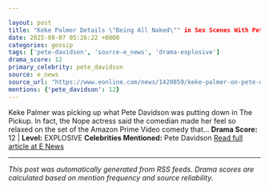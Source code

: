 ```yaml
---

layout: post
title: "Keke Palmer Details \"Being All Naked\"" in Sex Scenes With Pete Davidson""
date: 2025-08-07 05:26:22 +0000
categories: gossip
tags: ['pete-davidson', 'source-e_news', 'drama-explosive']
drama_score: 12
primary_celebrity: pete_davidson
source: e_news
source_url: "https://www.eonline.com/news/1420859/keke-palmer-on-pete-davidson-sex-scenes-in-the-pickup?cmpid=rss-syndicate-genericrss-us-top_stories""
mentions: {'pete_davidson': 12}
---
```


Keke Palmer was picking up what Pete Davidson was putting down in The Pickup. In fact, the Nope actress said the comedian made her feel so relaxed on the set of the Amazon Prime Video comedy that... **Drama Score:** 12 | **Level:** EXPLOSIVE **Celebrities Mentioned:** Pete Davidson [Read full article at E News](https://www.eonline.com/news/1420859/keke-palmer-on-pete-davidson-sex-scenes-in-the-pickup?cmpid=rss-syndicate-genericrss-us-top_stories)

---

*This post was automatically generated from RSS feeds. Drama scores are calculated based on mention frequency and source reliability.*